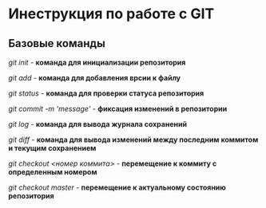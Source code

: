 # Инеструкция по работе с GIT<a id="headin"></a>

## Базовые команды 

*git init* - **команда для инициализации репозитория**

*git add* - **команда для добавления врсии к файлу**

*git status* - **команда для проверки статуса репозитория**

*git commit -m 'message'* - **фиксация изменений в репозитории**

*git log* - **команда для вывода журнала сохранений**

*git diff* - **команда для вывода изменений между последним коммитом и текущим сохранением**

*git checkout <номер коммита>* - **перемещение к коммиту с определенным номером**

*git checkout master* - **перемещение к актуальному состоянию репозитория**

